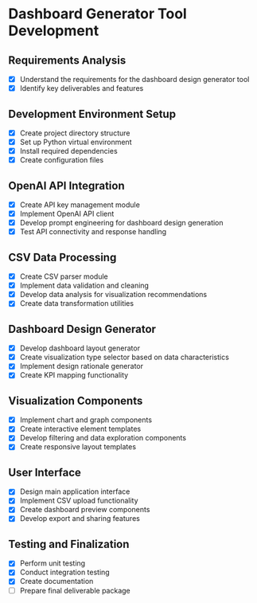 # Dashboard Generator Tool Development

## Requirements Analysis
- [x] Understand the requirements for the dashboard design generator tool
- [x] Identify key deliverables and features

## Development Environment Setup
- [x] Create project directory structure
- [x] Set up Python virtual environment
- [x] Install required dependencies
- [x] Create configuration files

## OpenAI API Integration
- [x] Create API key management module
- [x] Implement OpenAI API client
- [x] Develop prompt engineering for dashboard design generation
- [x] Test API connectivity and response handling

## CSV Data Processing
- [x] Create CSV parser module
- [x] Implement data validation and cleaning
- [x] Develop data analysis for visualization recommendations
- [x] Create data transformation utilities

## Dashboard Design Generator
- [x] Develop dashboard layout generator
- [x] Create visualization type selector based on data characteristics
- [x] Implement design rationale generator
- [x] Create KPI mapping functionality

## Visualization Components
- [x] Implement chart and graph components
- [x] Create interactive element templates
- [x] Develop filtering and data exploration components
- [x] Create responsive layout templates

## User Interface
- [x] Design main application interface
- [x] Implement CSV upload functionality
- [x] Create dashboard preview components
- [x] Develop export and sharing features

## Testing and Finalization
- [x] Perform unit testing
- [x] Conduct integration testing
- [x] Create documentation
- [ ] Prepare final deliverable package
